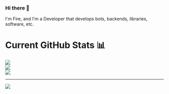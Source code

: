 ### Hi there 👋
I'm Fire, and I'm a Developer that develops bots, backends, libraries, software, etc.

# Current GitHub Stats 📊
![](https://github-readme-stats.vercel.app/api?username=FireMario211&theme=dracula&hide_border=false&include_all_commits=true&count_private=false)<br/>
![](https://github-readme-streak-stats.herokuapp.com/?user=FireMario211&theme=dracula&hide_border=false)<br/>
![](https://github-readme-stats.vercel.app/api/top-langs/?username=FireMario211&theme=dracula&hide_border=false&include_all_commits=true&count_private=false&layout=compact)

---
[![](https://visitcount.itsvg.in/api?id=FireMario211&icon=0&color=0)](https://visitcount.itsvg.in)


<!--
**FireMario211/FireMario211** is a ✨ _special_ ✨ repository because its `README.md` (this file) appears on your GitHub profile.

Here are some ideas to get you started:

- 🔭 I’m currently working on ...
- 🌱 I’m currently learning ...
- 👯 I’m looking to collaborate on ...
- 🤔 I’m looking for help with ...
- 💬 Ask me about ...
- 📫 How to reach me: ...
- 😄 Pronouns: ...
- ⚡ Fun fact: ...
-->

